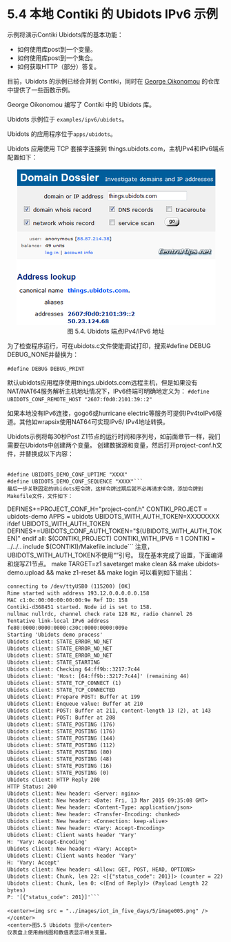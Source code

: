 # 5.4 本地 Contiki 的 Ubidots IPv6 示例

示例将演示Contiki Ubidots库的基本功能：

- 如何使用库post到一个变量。
- 如何使用库post到一个集合。
- 如何获取HTTP（部分）答复。


目前，Ubidots 的示例已经合并到 Contiki，同时在 [George Oikonomou](https://github.com/g-oikonomou/contiki/tree/ubidots-demo) 的仓库中提供了一些函数示例。

George Oikonomou 编写了 Contiki 中的 Ubidots 库。

Ubidots 示例位于 ```examples/ipv6/ubidots```。

Ubidots 的应用程序位于```apps/ubidots```。

Ubidots 应用使用 TCP 套接字连接到 things.ubidots.com，主机IPv4和IPv6端点配置如下：
<center><img src = "../images/iot_in_five_days/5/image004.png" /> </center>
<center>图 5.4. Ubidots 端点IPv4/IPv6 地址</center>

为了检查程序运行，可在ubidots.c文件使能调试打印，搜索#define DEBUG DEBUG_NONE并替换为：

```#define DEBUG DEBUG_PRINT```

默认ubidots应用程序使用things.ubidots.com远程主机，但是如果没有NAT/NAT64服务解析主机地址情况下，IPv6终端可明确地定义为：
```#define UBIDOTS_CONF_REMOTE_HOST "2607:f0d0:2101:39::2"```

如果本地没有IPv6连接，gogo6或hurricane electric等服务可提供IPv4toIPv6隧道。其他如wrapsix使用NAT64可实现IPv6/ IPv4地址转换。

Ubidots示例将每30秒Post Z1节点的运行时间和序列号，如前面章节一样，我们需要在Ubidots中创建两个变量。
创建数据源和变量，然后打开project-conf.h文件，并替换成以下内容：
```

#define UBIDOTS_DEMO_CONF_UPTIME "XXXX"
#define UBIDOTS_DEMO_CONF_SEQUENCE "XXXX"```
最后一步关联固定的Ubidots短令牌，这样令牌过期后就不必再请求令牌，添加令牌到Makefile文件，文件如下：
```
DEFINES+=PROJECT_CONF_H=\"project-conf.h\"
CONTIKI_PROJECT = ubidots-demo
APPS = ubidots
UBIDOTS_WITH_AUTH_TOKEN=XXXXXXXX
ifdef UBIDOTS_WITH_AUTH_TOKEN
DEFINES+=UBIDOTS_CONF_AUTH_TOKEN=\"$(UBIDOTS_WITH_AUTH_TOKEN)\"
endif
all: $(CONTIKI_PROJECT)
CONTIKI_WITH_IPV6 = 1
CONTIKI = ../../..
include $(CONTIKI)/Makefile.include```
注意，UBIDOTS_WITH_AUTH_TOKEN不使用“”引号。
现在基本完成了设置，下面编译和烧写Z1节点。
make TARGET=z1 savetarget
make clean && make ubidots-demo.upload && make z1-reset && make login
可以看到如下输出：
```
connecting to /dev/ttyUSB0 (115200) [OK]
Rime started with address 193.12.0.0.0.0.0.158
MAC c1:0c:00:00:00:00:00:9e Ref ID: 158
Contiki-d368451 started. Node id is set to 158.
nullmac nullrdc, channel check rate 128 Hz, radio channel 26
Tentative link-local IPv6 address fe80:0000:0000:0000:c30c:0000:0000:009e
Starting 'Ubidots demo process'
Ubidots client: STATE_ERROR_NO_NET
Ubidots client: STATE_ERROR_NO_NET
Ubidots client: STATE_ERROR_NO_NET
Ubidots client: STATE_STARTING
Ubidots client: Checking 64:ff9b::3217:7c44
Ubidots client: 'Host: [64:ff9b::3217:7c44]' (remaining 44)
Ubidots client: STATE_TCP_CONNECT (1)
Ubidots client: STATE_TCP_CONNECTED
Ubidots client: Prepare POST: Buffer at 199
Ubidots client: Enqueue value: Buffer at 210
Ubidots client: POST: Buffer at 211, content-length 13 (2), at 143
Ubidots client: POST: Buffer at 208
Ubidots client: STATE_POSTING (176)
Ubidots client: STATE_POSTING (176)
Ubidots client: STATE_POSTING (144)
Ubidots client: STATE_POSTING (112)
Ubidots client: STATE_POSTING (80)
Ubidots client: STATE_POSTING (48)
Ubidots client: STATE_POSTING (16)
Ubidots client: STATE_POSTING (0)
Ubidots client: HTTP Reply 200
HTTP Status: 200
Ubidots client: New header: <Server: nginx>
Ubidots client: New header: <Date: Fri, 13 Mar 2015 09:35:08 GMT>
Ubidots client: New header: <Content-Type: application/json>
Ubidots client: New header: <Transfer-Encoding: chunked>
Ubidots client: New header: <Connection: keep-alive>
Ubidots client: New header: <Vary: Accept-Encoding>
Ubidots client: Client wants header 'Vary'
H: 'Vary: Accept-Encoding'
Ubidots client: New header: <Vary: Accept>
Ubidots client: Client wants header 'Vary'
H: 'Vary: Accept'
Ubidots client: New header: <Allow: GET, POST, HEAD, OPTIONS>
Ubidots client: Chunk, len 22: <[{"status_code": 201}]> (counter = 22)
Ubidots client: Chunk, len 0: <(End of Reply)> (Payload Length 22 bytes)
P: '[{"status_code": 201}]'```
 
<center><img src = "../images/iot_in_five_days/5/image005.png" /> </center>
<center>图5.5 Ubidots 显示</center>
仪表盘上使用曲线图和数值表显示相关变量。
